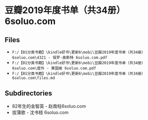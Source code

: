 # 豆瓣2019年度书单（共34册）6soluo.com

## Files

- `F:/【01分类书籍】\kindle好书\更新6\mobi\豆瓣2019年度书单（共34册）6soluo.com\4321 - 保罗·奥斯特 6soluo.com.pdf`
- `F:/【01分类书籍】\kindle好书\更新6\mobi\豆瓣2019年度书单（共34册）6soluo.com\度外 - 黄国峻 6soluo.com.pdf`
- `F:/【01分类书籍】\kindle好书\更新6\mobi\豆瓣2019年度书单（共34册）6soluo.com\files.md`

## Subdirectories

- 82年生的金智英 - 赵南柱6soluo.com
- 拔蒲歌 - 沈书枝 6soluo.com
